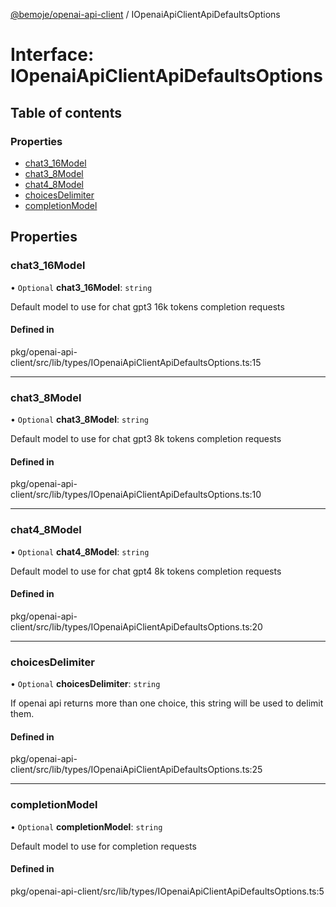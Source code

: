 [@bemoje/openai-api-client](https://github.com/bemoje/tsmono/blob/main/pkg/openai-api-client/docs/md/index.md) / IOpenaiApiClientApiDefaultsOptions

# Interface: IOpenaiApiClientApiDefaultsOptions

## Table of contents

### Properties

- [chat3\_16Model](https://github.com/bemoje/tsmono/blob/main/pkg/openai-api-client/docs/md/interfaces/IOpenaiApiClientApiDefaultsOptions.md#chat3_16model)
- [chat3\_8Model](https://github.com/bemoje/tsmono/blob/main/pkg/openai-api-client/docs/md/interfaces/IOpenaiApiClientApiDefaultsOptions.md#chat3_8model)
- [chat4\_8Model](https://github.com/bemoje/tsmono/blob/main/pkg/openai-api-client/docs/md/interfaces/IOpenaiApiClientApiDefaultsOptions.md#chat4_8model)
- [choicesDelimiter](https://github.com/bemoje/tsmono/blob/main/pkg/openai-api-client/docs/md/interfaces/IOpenaiApiClientApiDefaultsOptions.md#choicesdelimiter)
- [completionModel](https://github.com/bemoje/tsmono/blob/main/pkg/openai-api-client/docs/md/interfaces/IOpenaiApiClientApiDefaultsOptions.md#completionmodel)

## Properties

### chat3\_16Model

• `Optional` **chat3\_16Model**: `string`

Default model to use for chat gpt3 16k tokens completion requests

#### Defined in

pkg/openai-api-client/src/lib/types/IOpenaiApiClientApiDefaultsOptions.ts:15

___

### chat3\_8Model

• `Optional` **chat3\_8Model**: `string`

Default model to use for chat gpt3 8k tokens completion requests

#### Defined in

pkg/openai-api-client/src/lib/types/IOpenaiApiClientApiDefaultsOptions.ts:10

___

### chat4\_8Model

• `Optional` **chat4\_8Model**: `string`

Default model to use for chat gpt4 8k tokens completion requests

#### Defined in

pkg/openai-api-client/src/lib/types/IOpenaiApiClientApiDefaultsOptions.ts:20

___

### choicesDelimiter

• `Optional` **choicesDelimiter**: `string`

If openai api returns more than one choice, this string will be used to delimit them.

#### Defined in

pkg/openai-api-client/src/lib/types/IOpenaiApiClientApiDefaultsOptions.ts:25

___

### completionModel

• `Optional` **completionModel**: `string`

Default model to use for completion requests

#### Defined in

pkg/openai-api-client/src/lib/types/IOpenaiApiClientApiDefaultsOptions.ts:5
